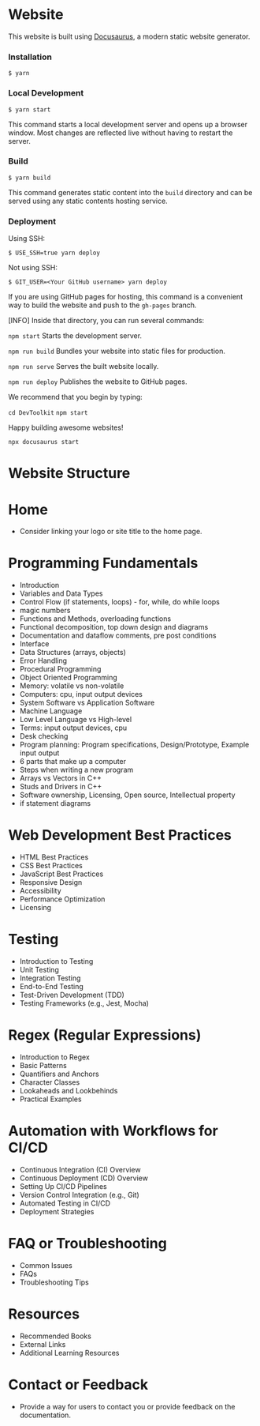 # Website

This website is built using [Docusaurus](https://docusaurus.io/), a modern static website generator.

### Installation

```
$ yarn
```

### Local Development

```
$ yarn start
```

This command starts a local development server and opens up a browser window. Most changes are reflected live without having to restart the server.

### Build

```
$ yarn build
```

This command generates static content into the `build` directory and can be served using any static contents hosting service.

### Deployment

Using SSH:

```
$ USE_SSH=true yarn deploy
```

Not using SSH:

```
$ GIT_USER=<Your GitHub username> yarn deploy
```

If you are using GitHub pages for hosting, this command is a convenient way to build the website and push to the `gh-pages` branch.

[INFO] Inside that directory, you can run several commands:

`npm start`
Starts the development server.

`npm run build`
Bundles your website into static files for production.

`npm run serve`
Serves the built website locally.

`npm run deploy`
Publishes the website to GitHub pages.

We recommend that you begin by typing:

`cd DevToolkit`
`npm start`

Happy building awesome websites!

`npx docusaurus start`

# Website Structure

# Home

- Consider linking your logo or site title to the home page.

# Programming Fundamentals

- Introduction
- Variables and Data Types
- Control Flow (if statements, loops) - for, while, do while loops
- magic numbers
- Functions and Methods, overloading functions
- Functional decomposition, top down design and diagrams
- Documentation and dataflow comments, pre post conditions
- Interface
- Data Structures (arrays, objects)
- Error Handling
- Procedural Programming
- Object Oriented Programming
- Memory: volatile vs non-volatile
- Computers: cpu, input output devices
- System Software vs Application Software
- Machine Language
- Low Level Language vs High-level
- Terms: input output devices, cpu
- Desk checking
- Program planning: Program specifications, Design/Prototype, Example input output
- 6 parts that make up a computer
- Steps when writing a new program
- Arrays vs Vectors in C++
- Studs and Drivers in C++
- Software ownership, Licensing, Open source, Intellectual property
- if statement diagrams

# Web Development Best Practices

- HTML Best Practices
- CSS Best Practices
- JavaScript Best Practices
- Responsive Design
- Accessibility
- Performance Optimization
- Licensing

# Testing

- Introduction to Testing
- Unit Testing
- Integration Testing
- End-to-End Testing
- Test-Driven Development (TDD)
- Testing Frameworks (e.g., Jest, Mocha)

# Regex (Regular Expressions)

- Introduction to Regex
- Basic Patterns
- Quantifiers and Anchors
- Character Classes
- Lookaheads and Lookbehinds
- Practical Examples

# Automation with Workflows for CI/CD

- Continuous Integration (CI) Overview
- Continuous Deployment (CD) Overview
- Setting Up CI/CD Pipelines
- Version Control Integration (e.g., Git)
- Automated Testing in CI/CD
- Deployment Strategies

# FAQ or Troubleshooting

- Common Issues
- FAQs
- Troubleshooting Tips

# Resources

- Recommended Books
- External Links
- Additional Learning Resources

# Contact or Feedback

- Provide a way for users to contact you or provide feedback on the documentation.
